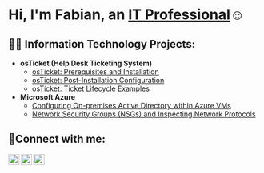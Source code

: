 <h1>Hi, I'm Fabian, an <a href="https://www.linkedin.com/in/fgffn/">IT Professional</a>☺</h1>

<h2>👨‍💻 Information Technology Projects:</h2>

- <b>osTicket (Help Desk Ticketing System)</b>
  - [osTicket: Prerequisites and Installation](https://github.com/iangrffn/osticket-prereqs.git)
  - [osTicket: Post-Installation Configuration](https://github.com/iangrffn/osticket-post-install-config.git)
  - [osTicket: Ticket Lifecycle Examples](https://github.com/iangrffn/ticket-lifecycle.git)
- <b>Microsoft Azure</b>
  - [Configuring On-premises Active Directory within Azure VMs](https://github.com/iangrffn/configure-ad.git)
  - [Network Security Groups (NSGs) and Inspecting Network Protocols](https://github.com/iangrffn/azure-network-protocols-.git)

<h2>🤳Connect with me:</h2>

[<img align="left" alt="Josh | Twitter" width="22px" src="https://cdn.jsdelivr.net/npm/simple-icons@v3/icons/twitter.svg" />][twitter]
[<img align="left" alt="Josh | LinkedIn" width="22px" src="https://cdn.jsdelivr.net/npm/simple-icons@v3/icons/linkedin.svg" />][linkedin]
[<img align="left" alt="Josh | Instagram" width="22px" src="https://cdn.jsdelivr.net/npm/simple-icons@v3/icons/instagram.svg" />][instagram]

[twitter]: https://x.com/thereal_ianxx/
[instagram]: https://www.instagram.com/iannroses_/
[linkedin]: https://www.linkedin.com/in/fgffn/
